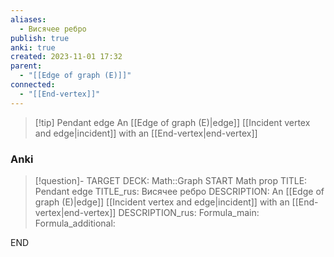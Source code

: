 ```yaml
---
aliases:
  - Висячее ребро
publish: true
anki: true
created: 2023-11-01 17:32
parent:
  - "[[Edge of graph (E)]]"
connected:
  - "[[End-vertex]]"
---
```


> [!tip] Pendant edge
> An [[Edge of graph (E)|edge]] [[Incident vertex and edge|incident]] with an [[End-vertex|end-vertex]]

### Anki
> [!question]-
TARGET DECK: Math::Graph
START
Math prop
TITLE: Pendant edge
TITLE_rus: Висячее ребро 
DESCRIPTION: An [[Edge of graph (E)|edge]] [[Incident vertex and edge|incident]] with an [[End-vertex|end-vertex]]
DESCRIPTION_rus: 
Formula_main: 
Formula_additional:
<!--ID: 1699165371489-->
END












